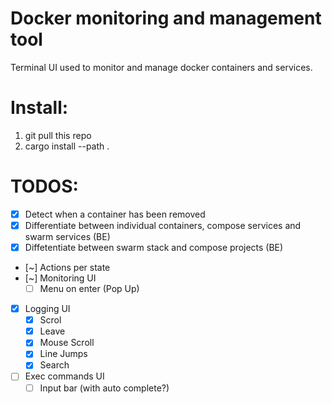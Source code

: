 # Docker monitoring and management tool

Terminal UI used to monitor and manage docker containers and services.

# Install:

1. git pull this repo
2. cargo install --path .

# TODOS:
- [X] Detect when a container has been removed
- [X] Differentiate between individual containers, compose services and swarm services (BE)
- [X] Diffetentiate between swarm stack and compose projects (BE)
- [~] Actions per state
- [~] Monitoring UI
    - [ ] Menu on enter (Pop Up)
- [X] Logging UI
    - [X] Scrol
    - [X] Leave
    - [X] Mouse Scroll
    - [X] Line Jumps
    - [X] Search
- [ ] Exec commands UI
    - [ ] Input bar (with auto complete?)
